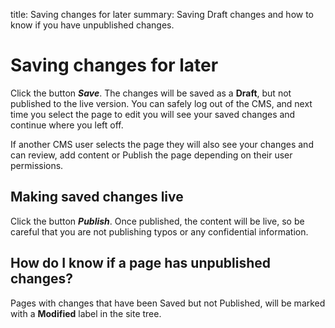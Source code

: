 title: Saving changes for later
summary: Saving Draft changes and how to know if you have unpublished changes.

# Saving changes for later

Click the button ***Save***. The changes will be saved as a **Draft**, but not published to the live version. You can safely log out of the CMS, and next time you select the page to edit you will see your saved changes and continue where you left off.

If another CMS user selects the page they will also see your changes and can review, add content or Publish the page depending on their user permissions.

## Making saved changes live

Click the button ***Publish***. Once published, the content will be live, so be careful that you are not publishing typos or any confidential information.

## How do I know if a page has unpublished changes?

Pages with changes that have been Saved but not Published, will be marked with a **Modified** label in the site tree.
